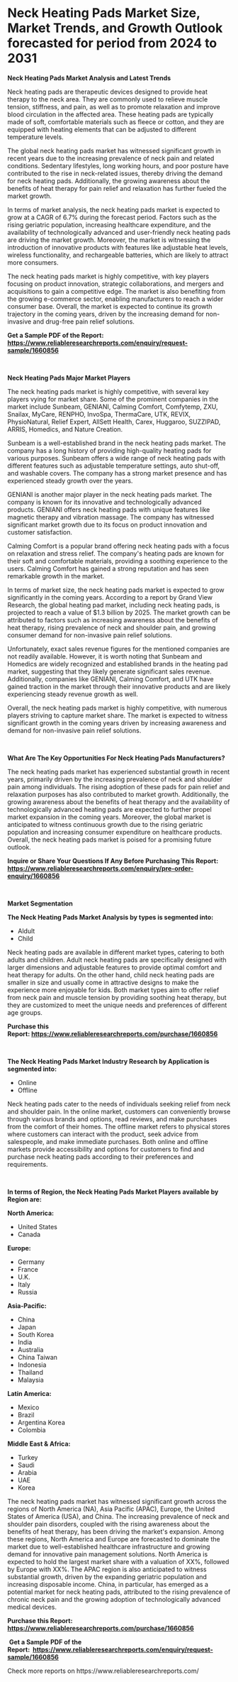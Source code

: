 <p><h1>Neck Heating Pads Market Size, Market Trends, and Growth Outlook forecasted for period from 2024 to 2031</h1></p><p><strong>Neck Heating Pads Market Analysis and Latest Trends</strong></p>
<p><p>Neck heating pads are therapeutic devices designed to provide heat therapy to the neck area. They are commonly used to relieve muscle tension, stiffness, and pain, as well as to promote relaxation and improve blood circulation in the affected area. These heating pads are typically made of soft, comfortable materials such as fleece or cotton, and they are equipped with heating elements that can be adjusted to different temperature levels.</p><p>The global neck heating pads market has witnessed significant growth in recent years due to the increasing prevalence of neck pain and related conditions. Sedentary lifestyles, long working hours, and poor posture have contributed to the rise in neck-related issues, thereby driving the demand for neck heating pads. Additionally, the growing awareness about the benefits of heat therapy for pain relief and relaxation has further fueled the market growth.</p><p>In terms of market analysis, the neck heating pads market is expected to grow at a CAGR of 6.7% during the forecast period. Factors such as the rising geriatric population, increasing healthcare expenditure, and the availability of technologically advanced and user-friendly neck heating pads are driving the market growth. Moreover, the market is witnessing the introduction of innovative products with features like adjustable heat levels, wireless functionality, and rechargeable batteries, which are likely to attract more consumers.</p><p>The neck heating pads market is highly competitive, with key players focusing on product innovation, strategic collaborations, and mergers and acquisitions to gain a competitive edge. The market is also benefiting from the growing e-commerce sector, enabling manufacturers to reach a wider consumer base. Overall, the market is expected to continue its growth trajectory in the coming years, driven by the increasing demand for non-invasive and drug-free pain relief solutions.</p></p>
<p><strong>Get a Sample PDF of the Report:&nbsp; <a href="https://www.reliableresearchreports.com/enquiry/request-sample/1660856">https://www.reliableresearchreports.com/enquiry/request-sample/1660856</a></strong></p>
<p>&nbsp;</p>
<p><strong>Neck Heating Pads Major Market Players</strong></p>
<p><p>The neck heating pads market is highly competitive, with several key players vying for market share. Some of the prominent companies in the market include Sunbeam, GENIANI, Calming Comfort, Comfytemp, ZXU, Snailax, MyCare, RENPHO, InvoSpa, ThermaCare, UTK, REVIX, PhysioNatural, Relief Expert, AllSett Health, Carex, Huggaroo, SUZZIPAD, ARRIS, Homedics, and Nature Creation.</p><p>Sunbeam is a well-established brand in the neck heating pads market. The company has a long history of providing high-quality heating pads for various purposes. Sunbeam offers a wide range of neck heating pads with different features such as adjustable temperature settings, auto shut-off, and washable covers. The company has a strong market presence and has experienced steady growth over the years.</p><p>GENIANI is another major player in the neck heating pads market. The company is known for its innovative and technologically advanced products. GENIANI offers neck heating pads with unique features like magnetic therapy and vibration massage. The company has witnessed significant market growth due to its focus on product innovation and customer satisfaction.</p><p>Calming Comfort is a popular brand offering neck heating pads with a focus on relaxation and stress relief. The company's heating pads are known for their soft and comfortable materials, providing a soothing experience to the users. Calming Comfort has gained a strong reputation and has seen remarkable growth in the market.</p><p>In terms of market size, the neck heating pads market is expected to grow significantly in the coming years. According to a report by Grand View Research, the global heating pad market, including neck heating pads, is projected to reach a value of $1.3 billion by 2025. The market growth can be attributed to factors such as increasing awareness about the benefits of heat therapy, rising prevalence of neck and shoulder pain, and growing consumer demand for non-invasive pain relief solutions.</p><p>Unfortunately, exact sales revenue figures for the mentioned companies are not readily available. However, it is worth noting that Sunbeam and Homedics are widely recognized and established brands in the heating pad market, suggesting that they likely generate significant sales revenue. Additionally, companies like GENIANI, Calming Comfort, and UTK have gained traction in the market through their innovative products and are likely experiencing steady revenue growth as well.</p><p>Overall, the neck heating pads market is highly competitive, with numerous players striving to capture market share. The market is expected to witness significant growth in the coming years driven by increasing awareness and demand for non-invasive pain relief solutions.</p></p>
<p>&nbsp;</p>
<p><strong>What Are The Key Opportunities For Neck Heating Pads Manufacturers?</strong></p>
<p><p>The neck heating pads market has experienced substantial growth in recent years, primarily driven by the increasing prevalence of neck and shoulder pain among individuals. The rising adoption of these pads for pain relief and relaxation purposes has also contributed to market growth. Additionally, the growing awareness about the benefits of heat therapy and the availability of technologically advanced heating pads are expected to further propel market expansion in the coming years. Moreover, the global market is anticipated to witness continuous growth due to the rising geriatric population and increasing consumer expenditure on healthcare products. Overall, the neck heating pads market is poised for a promising future outlook.</p></p>
<p><strong>Inquire or Share Your Questions If Any Before Purchasing This Report: <a href="https://www.reliableresearchreports.com/enquiry/pre-order-enquiry/1660856">https://www.reliableresearchreports.com/enquiry/pre-order-enquiry/1660856</a></strong></p>
<p>&nbsp;</p>
<p><strong>Market Segmentation</strong></p>
<p><strong>The Neck Heating Pads Market Analysis by types is segmented into:</strong></p>
<p><ul><li>Aldult</li><li>Child</li></ul></p>
<p><p>Neck heating pads are available in different market types, catering to both adults and children. Adult neck heating pads are specifically designed with larger dimensions and adjustable features to provide optimal comfort and heat therapy for adults. On the other hand, child neck heating pads are smaller in size and usually come in attractive designs to make the experience more enjoyable for kids. Both market types aim to offer relief from neck pain and muscle tension by providing soothing heat therapy, but they are customized to meet the unique needs and preferences of different age groups.</p></p>
<p><strong>Purchase this Report:&nbsp;<a href="https://www.reliableresearchreports.com/purchase/1660856">https://www.reliableresearchreports.com/purchase/1660856</a></strong></p>
<p>&nbsp;</p>
<p><strong>The Neck Heating Pads Market Industry Research by Application is segmented into:</strong></p>
<p><ul><li>Online</li><li>Offline</li></ul></p>
<p><p>Neck heating pads cater to the needs of individuals seeking relief from neck and shoulder pain. In the online market, customers can conveniently browse through various brands and options, read reviews, and make purchases from the comfort of their homes. The offline market refers to physical stores where customers can interact with the product, seek advice from salespeople, and make immediate purchases. Both online and offline markets provide accessibility and options for customers to find and purchase neck heating pads according to their preferences and requirements.</p></p>
<p>&nbsp;</p>
<p><strong>In terms of Region, the Neck Heating Pads Market Players available by Region are:</strong></p>
<p>
    <p> <strong> North America: </strong>
        <ul>
            <li>United States</li>
            <li>Canada</li>
        </ul>
        </p> 
    <p> <strong> Europe: </strong>
        <ul>
            <li>Germany</li>
            <li>France</li>
            <li>U.K.</li>
            <li>Italy</li>
            <li>Russia</li>
        </ul>
        </p> 
    <p> <strong> Asia-Pacific: </strong>
        <ul>
            <li>China</li>
            <li>Japan</li>
            <li>South Korea</li>
            <li>India</li>
            <li>Australia</li>
            <li>China Taiwan</li>
            <li>Indonesia</li>
            <li>Thailand</li>
            <li>Malaysia</li>
        </ul>
        </p> 
    <p> <strong> Latin America: </strong>
        <ul>
            <li>Mexico</li>
            <li>Brazil</li>
            <li>Argentina Korea</li>
            <li>Colombia</li>
        </ul>
        </p> 
    <p> <strong> Middle East & Africa: </strong>
        <ul>
            <li>Turkey</li>
            <li>Saudi</li>
            <li>Arabia</li>
            <li>UAE</li>
            <li>Korea</li>
        </ul>
    </p>
    </p>
<p><p>The neck heating pads market has witnessed significant growth across the regions of North America (NA), Asia Pacific (APAC), Europe, the United States of America (USA), and China. The increasing prevalence of neck and shoulder pain disorders, coupled with the rising awareness about the benefits of heat therapy, has been driving the market's expansion. Among these regions, North America and Europe are forecasted to dominate the market due to well-established healthcare infrastructure and growing demand for innovative pain management solutions. North America is expected to hold the largest market share with a valuation of XX%, followed by Europe with XX%. The APAC region is also anticipated to witness substantial growth, driven by the expanding geriatric population and increasing disposable income. China, in particular, has emerged as a potential market for neck heating pads, attributed to the rising prevalence of chronic neck pain and the growing adoption of technologically advanced medical devices.</p></p>
<p><strong>Purchase this Report: <a href="https://www.reliableresearchreports.com/purchase/1660856">https://www.reliableresearchreports.com/purchase/1660856</a></strong></p>
<p>&nbsp;<strong>Get a Sample PDF of the Report:&nbsp;&nbsp;<a href="https://www.reliableresearchreports.com/enquiry/request-sample/1660856">https://www.reliableresearchreports.com/enquiry/request-sample/1660856</a></strong></p>
<p><strong></strong></p>
<p>Check more reports on https://www.reliableresearchreports.com/</p>